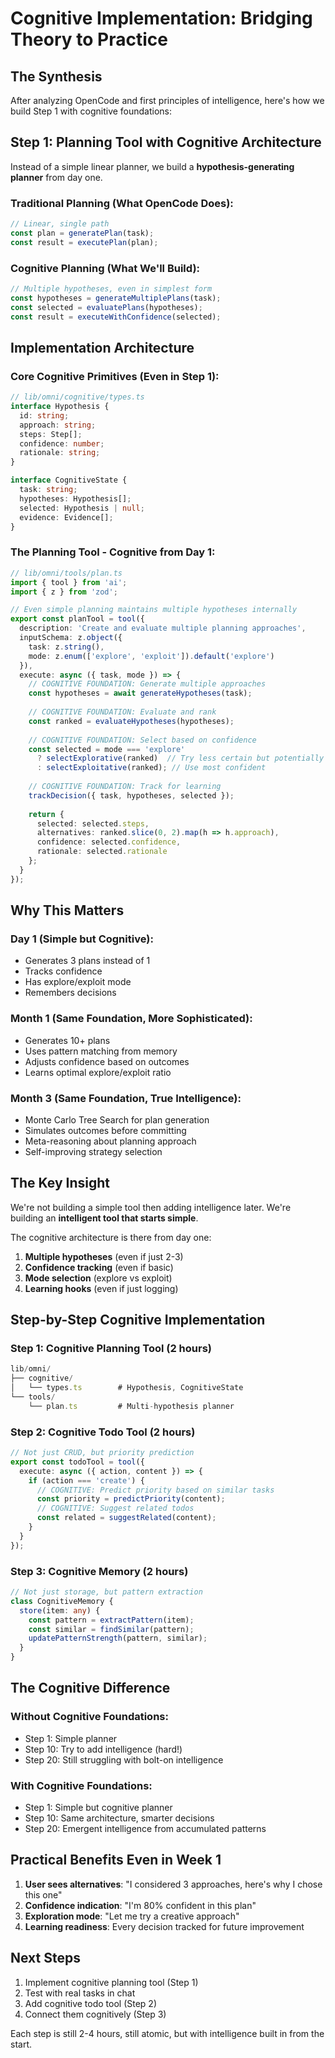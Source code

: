 # Cognitive Implementation: Bridging Theory to Practice

## The Synthesis

After analyzing OpenCode and first principles of intelligence, here's how we build Step 1 with cognitive foundations:

## Step 1: Planning Tool with Cognitive Architecture

Instead of a simple linear planner, we build a **hypothesis-generating planner** from day one.

### Traditional Planning (What OpenCode Does):
```typescript
// Linear, single path
const plan = generatePlan(task);
const result = executePlan(plan);
```

### Cognitive Planning (What We'll Build):
```typescript
// Multiple hypotheses, even in simplest form
const hypotheses = generateMultiplePlans(task);
const selected = evaluatePlans(hypotheses);
const result = executeWithConfidence(selected);
```

## Implementation Architecture

### Core Cognitive Primitives (Even in Step 1):

```typescript
// lib/omni/cognitive/types.ts
interface Hypothesis {
  id: string;
  approach: string;
  steps: Step[];
  confidence: number;
  rationale: string;
}

interface CognitiveState {
  task: string;
  hypotheses: Hypothesis[];
  selected: Hypothesis | null;
  evidence: Evidence[];
}
```

### The Planning Tool - Cognitive from Day 1:

```typescript
// lib/omni/tools/plan.ts
import { tool } from 'ai';
import { z } from 'zod';

// Even simple planning maintains multiple hypotheses internally
export const planTool = tool({
  description: 'Create and evaluate multiple planning approaches',
  inputSchema: z.object({
    task: z.string(),
    mode: z.enum(['explore', 'exploit']).default('explore')
  }),
  execute: async ({ task, mode }) => {
    // COGNITIVE FOUNDATION: Generate multiple approaches
    const hypotheses = await generateHypotheses(task);
    
    // COGNITIVE FOUNDATION: Evaluate and rank
    const ranked = evaluateHypotheses(hypotheses);
    
    // COGNITIVE FOUNDATION: Select based on confidence
    const selected = mode === 'explore' 
      ? selectExplorative(ranked)  // Try less certain but potentially better
      : selectExploitative(ranked); // Use most confident
    
    // COGNITIVE FOUNDATION: Track for learning
    trackDecision({ task, hypotheses, selected });
    
    return {
      selected: selected.steps,
      alternatives: ranked.slice(0, 2).map(h => h.approach),
      confidence: selected.confidence,
      rationale: selected.rationale
    };
  }
});
```

## Why This Matters

### Day 1 (Simple but Cognitive):
- Generates 3 plans instead of 1
- Tracks confidence
- Has explore/exploit mode
- Remembers decisions

### Month 1 (Same Foundation, More Sophisticated):
- Generates 10+ plans
- Uses pattern matching from memory
- Adjusts confidence based on outcomes
- Learns optimal explore/exploit ratio

### Month 3 (Same Foundation, True Intelligence):
- Monte Carlo Tree Search for plan generation
- Simulates outcomes before committing
- Meta-reasoning about planning approach
- Self-improving strategy selection

## The Key Insight

We're not building a simple tool then adding intelligence later. We're building an **intelligent tool that starts simple**.

The cognitive architecture is there from day one:
1. **Multiple hypotheses** (even if just 2-3)
2. **Confidence tracking** (even if basic)
3. **Mode selection** (explore vs exploit)
4. **Learning hooks** (even if just logging)

## Step-by-Step Cognitive Implementation

### Step 1: Cognitive Planning Tool (2 hours)
```typescript
lib/omni/
├── cognitive/
│   └── types.ts        # Hypothesis, CognitiveState
└── tools/
    └── plan.ts         # Multi-hypothesis planner
```

### Step 2: Cognitive Todo Tool (2 hours)
```typescript
// Not just CRUD, but priority prediction
export const todoTool = tool({
  execute: async ({ action, content }) => {
    if (action === 'create') {
      // COGNITIVE: Predict priority based on similar tasks
      const priority = predictPriority(content);
      // COGNITIVE: Suggest related todos
      const related = suggestRelated(content);
    }
  }
});
```

### Step 3: Cognitive Memory (2 hours)
```typescript
// Not just storage, but pattern extraction
class CognitiveMemory {
  store(item: any) {
    const pattern = extractPattern(item);
    const similar = findSimilar(pattern);
    updatePatternStrength(pattern, similar);
  }
}
```

## The Cognitive Difference

### Without Cognitive Foundations:
- Step 1: Simple planner
- Step 10: Try to add intelligence (hard!)
- Step 20: Still struggling with bolt-on intelligence

### With Cognitive Foundations:
- Step 1: Simple but cognitive planner
- Step 10: Same architecture, smarter decisions
- Step 20: Emergent intelligence from accumulated patterns

## Practical Benefits Even in Week 1

1. **User sees alternatives**: "I considered 3 approaches, here's why I chose this one"
2. **Confidence indication**: "I'm 80% confident in this plan"
3. **Exploration mode**: "Let me try a creative approach"
4. **Learning readiness**: Every decision tracked for future improvement

## Next Steps

1. Implement cognitive planning tool (Step 1)
2. Test with real tasks in chat
3. Add cognitive todo tool (Step 2)
4. Connect them cognitively (Step 3)

Each step is still 2-4 hours, still atomic, but with intelligence built in from the start.